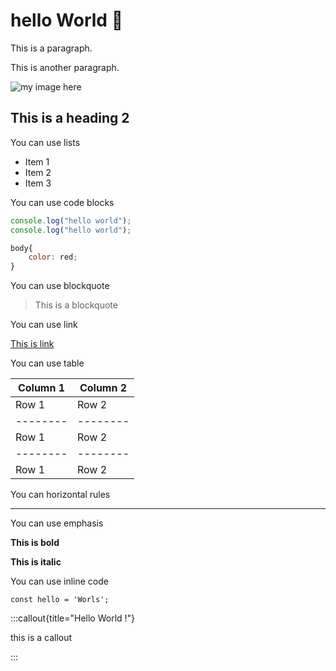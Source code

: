 # hello World 👋

This is a paragraph.

This is another paragraph.

![my image here](https://www.google.com/images/branding/googlelogo/2x/googlelogo_color_120x44dp.png)

## This is a heading 2

You can use lists

- Item 1
- Item 2
- Item 3

You can use code blocks

```js
console.log("hello world");
console.log("hello world");
```

```js
body{
    color: red;
}
```

You can use blockquote

> This is a blockquote

You can use link

[This is link](https://www.google.com)

You can use table

| Column 1 | Column 2 |
| -------- | -------- |
| Row 1    | Row 2    |
| -------- | -------- |
| Row 1    | Row 2    |
| -------- | -------- |
| Row 1    | Row 2    |

You can horizontal rules

---

You can use emphasis

**This is bold**

**This is italic**

You can use inline code

`const hello = 'Worls';`

:::callout{title="Hello World !"}

this is a callout

:::
